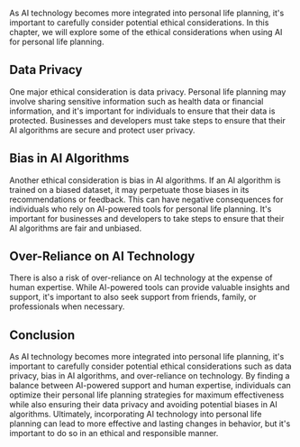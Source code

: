 
As AI technology becomes more integrated into personal life planning, it's important to carefully consider potential ethical considerations. In this chapter, we will explore some of the ethical considerations when using AI for personal life planning.

Data Privacy
------------

One major ethical consideration is data privacy. Personal life planning may involve sharing sensitive information such as health data or financial information, and it's important for individuals to ensure that their data is protected. Businesses and developers must take steps to ensure that their AI algorithms are secure and protect user privacy.

Bias in AI Algorithms
---------------------

Another ethical consideration is bias in AI algorithms. If an AI algorithm is trained on a biased dataset, it may perpetuate those biases in its recommendations or feedback. This can have negative consequences for individuals who rely on AI-powered tools for personal life planning. It's important for businesses and developers to take steps to ensure that their AI algorithms are fair and unbiased.

Over-Reliance on AI Technology
------------------------------

There is also a risk of over-reliance on AI technology at the expense of human expertise. While AI-powered tools can provide valuable insights and support, it's important to also seek support from friends, family, or professionals when necessary.

Conclusion
----------

As AI technology becomes more integrated into personal life planning, it's important to carefully consider potential ethical considerations such as data privacy, bias in AI algorithms, and over-reliance on technology. By finding a balance between AI-powered support and human expertise, individuals can optimize their personal life planning strategies for maximum effectiveness while also ensuring their data privacy and avoiding potential biases in AI algorithms. Ultimately, incorporating AI technology into personal life planning can lead to more effective and lasting changes in behavior, but it's important to do so in an ethical and responsible manner.
